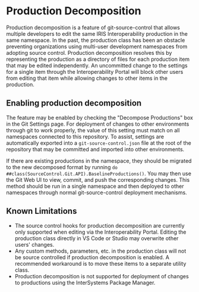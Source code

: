 # Production Decomposition
Production decomposition is a feature of git-source-control that allows multiple developers to edit the same IRIS Interoperability production in the same namespace. In the past, the production class has been an obstacle preventing organizations using multi-user development namespaces from adopting source control. Production decomposition resolves this by representing the production as a directory of files for each production item that may be edited independently. An uncommitted change to the settings for a single item through the Interoperability Portal will block other users from editing that item while allowing changes to other items in the production.

## Enabling production decomposition
The feature may be enabled by checking the "Decompose Productions" box in the Git Settings page. For deployment of changes to other environments through git to work properly, the value of this setting must match on all namespaces connected to this repository. To assist, settings are automatically exported into a `git-source-control.json` file at the root of the repository that may be committed and imported into other environments.

If there are existing productions in the namespace, they should be migrated to the new decomposed format by running `do ##class(SourceControl.Git.API).BaselineProductions()`. You may then use the Git Web UI to view, commit, and push the corresponding changes. This method should be run in a single namespace and then deployed to other namespaces through normal git-source-control deployment mechanisms.

## Known Limitations
- The source control hooks for production decomposition are currently only supported when editing via the Interoperability Portal. Editing the production class directly in VS Code or Studio may overwrite other users' changes.
- Any custom methods, parameters, etc. in the production class will not be source controlled if production decomposition is enabled. A recommended workaround is to move these items to a separate utility class.
- Production decomposition is not supported for deployment of changes to productions using the InterSystems Package Manager.
